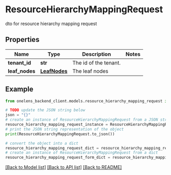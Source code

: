 # ResourceHierarchyMappingRequest

dto for resource hierarchy mapping request

## Properties

Name | Type | Description | Notes
------------ | ------------- | ------------- | -------------
**tenant_id** | **str** | The id of the tenant. | 
**leaf_nodes** | [**LeafNodes**](LeafNodes.md) | The leaf nodes | 

## Example

```python
from onelens_backend_client.models.resource_hierarchy_mapping_request import ResourceHierarchyMappingRequest

# TODO update the JSON string below
json = "{}"
# create an instance of ResourceHierarchyMappingRequest from a JSON string
resource_hierarchy_mapping_request_instance = ResourceHierarchyMappingRequest.from_json(json)
# print the JSON string representation of the object
print(ResourceHierarchyMappingRequest.to_json())

# convert the object into a dict
resource_hierarchy_mapping_request_dict = resource_hierarchy_mapping_request_instance.to_dict()
# create an instance of ResourceHierarchyMappingRequest from a dict
resource_hierarchy_mapping_request_form_dict = resource_hierarchy_mapping_request.from_dict(resource_hierarchy_mapping_request_dict)
```
[[Back to Model list]](../README.md#documentation-for-models) [[Back to API list]](../README.md#documentation-for-api-endpoints) [[Back to README]](../README.md)


